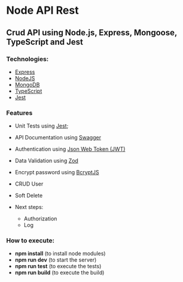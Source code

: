 # Node API Rest

## Crud API using Node.js, Express, Mongoose, TypeScript and Jest

### Technologies:

- [Express](https://expressjs.com/pt-br/)
- [NodeJS](https://nodejs.org/en/)
- [MongoDB](https://www.mongodb.com/)
- [TypeScript](https://www.typescriptlang.org/)
- [Jest](https://jestjs.io/)

### Features

- Unit Tests using [Jest](https://jestjs.io/pt-BR/);
- API Documentation using [Swagger](https://swagger.io/)
- Authentication using [Json Web Token (JWT)](https://www.npmjs.com/package/jsonwebtoken)
- Data Validation using [Zod](https://zod.dev/)
- Encrypt password using [BcryptJS](https://www.npmjs.com/package/bcryptjs)
- CRUD User
- Soft Delete

- Next steps:
  - Authorization
  - Log

### How to execute:

- **npm install** (to install node modules)
- **npm run dev** (to start the server)
- **npm run test** (to execute the tests)
- **npm run build** (to execute the build)
